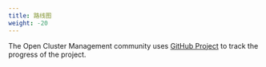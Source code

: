 ```yaml
---
title: 路线图
weight: -20
---
```


The Open Cluster Management community uses [GitHub Project](https://github.com/open-cluster-management-io/community/projects/2) to track the progress of the project.
